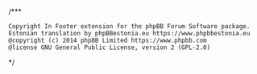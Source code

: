 /***

    Copyright In Footer extension for the phpBB Forum Software package.
    Estonian translation by phpBBestonia.eu https://www.phpbbestonia.eu
    @copyright (c) 2014 phpBB Limited https://www.phpbb.com
    @license GNU General Public License, version 2 (GPL-2.0)

*/
